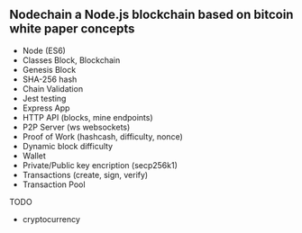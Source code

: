 ## Nodechain a Node.js blockchain based on bitcoin white paper concepts

- Node (ES6)
- Classes Block, Blockchain  
- Genesis Block
- SHA-256 hash
- Chain Validation
- Jest testing
- Express App
- HTTP API (blocks, mine endpoints)
- P2P Server (ws websockets)
- Proof of Work (hashcash, difficulty, nonce)
- Dynamic block difficulty
- Wallet 
- Private/Public key encription (secp256k1)
- Transactions (create, sign, verify)
- Transaction Pool


TODO
- cryptocurrency

